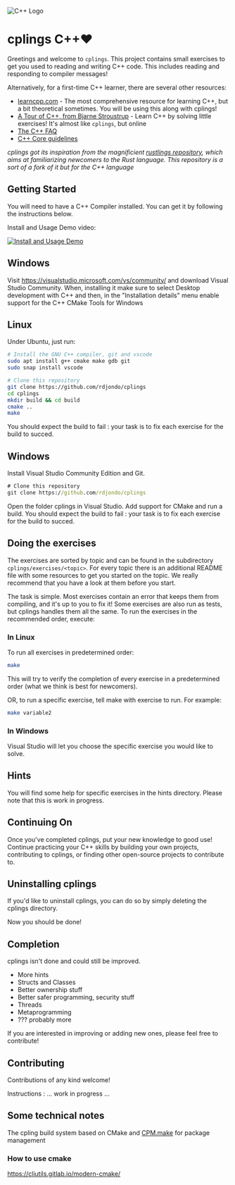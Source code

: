 ﻿![C++ Logo](https://upload.wikimedia.org/wikipedia/commons/thumb/1/18/ISO_C%2B%2B_Logo.svg/213px-ISO_C%2B%2B_Logo.svg.png)

# cplings C++❤️

Greetings and welcome to `cplings`. This project contains small exercises to get you used to reading and writing C++ code. This includes reading and responding to compiler messages!

Alternatively, for a first-time C++ learner, there are several other resources:

- [learncpp.com](https://www.learncpp.com/) - The most comprehensive resource for learning C++, but a bit theoretical sometimes. You will be using this along with cplings!
- [A Tour of C++, from Bjarne Stroustrup](https://isocpp.org/tour) - Learn C++ by solving little exercises! It's almost like `cplings`, but online
- [The C++ FAQ](https://isocpp.org/wiki/faq)
- [C++ Core guidelines](https://isocpp.github.io/CppCoreGuidelines/CppCoreGuidelines)

*cplings got its inspiration from the magnificient [rustlings repository](https://github.com/rust-lang/rustlings), which aims at familiarizing newcomers to the Rust language. This repository is a sort of a fork of it but for the C++ language*


## Getting Started

You will need to have a C++ Compiler installed. You can get it by following the instructions below.

Install and Usage Demo video:

[![Install and Usage Demo](https://img.youtube.com/vi/18vNfxwU5n4/0.jpg)](https://youtu.be/18vNfxwU5n4)

## Windows
Visit https://visualstudio.microsoft.com/vs/community/ and download Visual Studio Community. 
When, installing it make sure to select Desktop development with C++ and then, in the "Installation details" menu enable support for the C++ CMake Tools for Windows

## Linux

Under Ubuntu, just run:

```bash
# Install the GNU C++ compiler, git and vscode
sudo apt install g++ cmake make gdb git
sudo snap install vscode
```

```bash
# Clone this repository
git clone https://github.com/rdjondo/cplings
cd cplings
mkdir build && cd build
cmake ..
make
```

You should expect the build to fail : your task is to fix each exercise for the build to succed.

## Windows
Install Visual Studio Community Edition and Git.

```cmd
# Clone this repository
git clone https://github.com/rdjondo/cplings

```

Open the folder cplings in Visual Studio. Add support for CMake and run a build. You should expect the build to fail : your task is to fix each exercise for the build to succed.


## Doing the exercises

The exercises are sorted by topic and can be found in the subdirectory `cplings/exercises/<topic>`. For every topic there is an additional README file with some resources to get you started on the topic. We really recommend that you have a look at them before you start.

The task is simple. Most exercises contain an error that keeps them from compiling, and it's up to you to fix it! Some exercises are also run as tests, but cplings handles them all the same. To run the exercises in the recommended order, execute:

### In Linux
To run all exercises in predetermined order:

```bash
make
```

This will try to verify the completion of every exercise in a predetermined order (what we think is best for newcomers).

OR, to run a specific exercise, tell make with exercise to run. For example:

```bash
make variable2
```

### In Windows
Visual Studio will let you choose the specific exercise you would like to solve. 

## Hints
You will find some help for specific exercises in the hints directory. Please note that this is work in progress.

## Continuing On

Once you've completed cplings, put your new knowledge to good use! Continue practicing your C++ skills by building your own projects, contributing to cplings, or finding other open-source projects to contribute to.


## Uninstalling cplings

If you'd like to uninstall cplings, you can do so by simply deleting the cplings directory.

Now you should be done!


## Completion

cplings isn't done and could still be improved.
- More hints
- Structs and Classes
- Better ownership stuff
- Better safer programming, security stuff
- Threads
- Metaprogramming
- ??? probably more

If you are interested in improving or adding new ones, please feel free to contribute!

## Contributing

Contributions of any kind welcome!

Instructions : ... work in progress ...

## Some technical notes

The cpling build system based on CMake and [CPM.make](https://github.com/cpm-cmake/CPM.cmake) for package management

### How to use cmake
https://cliutils.gitlab.io/modern-cmake/

